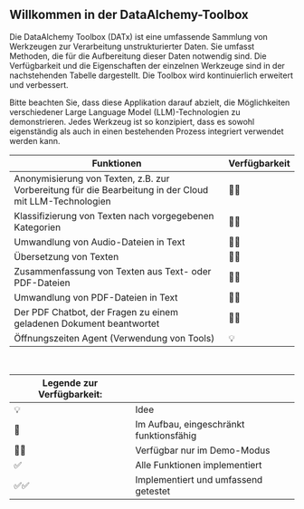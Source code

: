 ## Willkommen in der DataAlchemy-Toolbox

Die DataAlchemy Toolbox (DATx) ist eine umfassende Sammlung von Werkzeugen zur Verarbeitung unstrukturierter Daten. Sie umfasst Methoden, die für die Aufbereitung dieser Daten notwendig sind. Die Verfügbarkeit und die Eigenschaften der einzelnen Werkzeuge sind in der nachstehenden Tabelle dargestellt. Die Toolbox wird kontinuierlich erweitert und verbessert.

Bitte beachten Sie, dass diese Applikation darauf abzielt, die Möglichkeiten verschiedener Large Language Model (LLM)-Technologien zu demonstrieren. Jedes Werkzeug ist so konzipiert, dass es sowohl eigenständig als auch in einen bestehenden Prozess integriert verwendet werden kann.

| Funktionen | Verfügbarkeit |
|------------|---------------|
| Anonymisierung von Texten, z.B. zur Vorbereitung für die Bearbeitung in der Cloud mit LLM-Technologien | 🚧✅ |
| Klassifizierung von Texten nach vorgegebenen Kategorien | 🚧✅ |
| Umwandlung von Audio-Dateien in Text | 🚧✅ |
| Übersetzung von Texten | 🚧✅ |
| Zusammenfassung von Texten aus Text- oder PDF-Dateien | 🚧✅ |
| Umwandlung von PDF-Dateien in Text | 🚧✅ |
| Der PDF Chatbot, der Fragen zu einem geladenen Dokument beantwortet | 🚧✅ |
| Öffnungszeiten Agent (Verwendung von Tools) | 💡 |
</br>

| **Legende zur Verfügbarkeit:** | |
|----------------------------|---|
| 💡 | Idee |
| 🚧 | Im Aufbau, eingeschränkt funktionsfähig |
| 🚧✅ | Verfügbar nur im Demo-Modus |
| ✅ | Alle Funktionen implementiert |
| ✅✅ | Implementiert und umfassend getestet |
